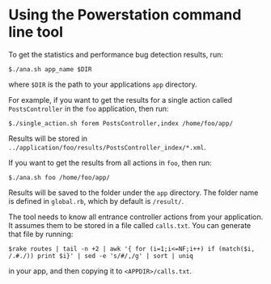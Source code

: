 # Using the Powerstation command line tool

To get the statistics and performance bug detection results, run:

```$./ana.sh app_name $DIR```

where `$DIR` is the path to your applications `app` directory.

For example, if you want to get the results for a single action called `PostsController` in the `foo` application, then run:
```
$./single_action.sh forem PostsController,index /home/foo/app/
```

Results will be stored in `../application/foo/results/PostsController_index/*.xml`.

If you want to get the results from all actions in `foo`, then run:
```
$./ana.sh foo /home/foo/app/
```

Results will be saved to the folder under the `app` directory.
The folder name is defined in `global.rb`, which by default is `/result/`.

The tool needs to know all entrance controller actions from your application. It assumes them to be stored in a file called `calls.txt`. You can generate that file by running:

```
$rake routes | tail -n +2 | awk '{ for (i=1;i<=NF;i++) if (match($i, /.#./)) print $i}' | sed -e 's/#/,/g' | sort | uniq
```
in your app, and then copying it to `<APPDIR>/calls.txt`.
